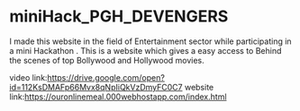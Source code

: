 # miniHack_PGH_DEVENGERS
I made this website in the field of Entertainment sector while participating in a mini Hackathon .
This is a website which gives a easy access to Behind the scenes of top Bollywood and Hollywood movies. 

video link:https://drive.google.com/open?id=112KsDMAFp66Mvx8qNpIiQkVzDmyFC0C7
website link:https://ouronlinemeal.000webhostapp.com/index.html

